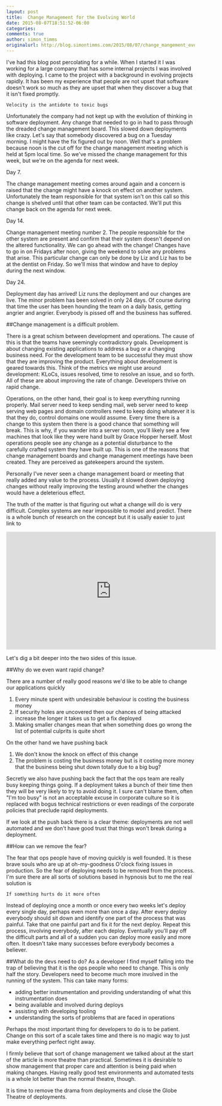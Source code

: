 ```yaml
---
layout: post
title:  Change Management for the Evolving World
date: 2015-08-07T18:51:52-06:00
categories:
comments: true
author: simon_timms
originalurl: http://blog.simontimms.com/2015/08/07/change_mangement_evolving/
---
```


I've had this blog post percolating for a while. When I started it I was working for a large company that has some internal projects I was involved with deploying. I came to the project with a background in evolving projects rapidly. It has been my experience that people are not upset that software doesn't work so much as they are upset that when they discover a bug that it isn't fixed promptly.

```
Velocity is the antidote to toxic bugs
```

Unfortunately the company had not kept up with the evolution of thinking in software deployment. Any change that needed to go in had to pass through the dreaded change management board. This slowed down deployments like crazy. Let's say that somebody discovered a bug on a Tuesday morning. I might have the fix figured out by noon. Well that's a problem because noon is the cut off for the change management meeting which is held at 5pm local time. So we've missed the change management for this week, but we're on the agenda for next week.

Day 7.

The change management meeting comes around again and a concern is raised that the change might have a knock on effect on another system. Unfortunately the team responsible for that system isn't on this call so this change is shelved until that other team can be contacted. We'll put this change back on the agenda for next week.

Day 14.

Change management meeting number 2. The people responsible for the other system are present and confirm that their system doesn't depend on the altered functionality. We can go ahead with the change! Changes have to go in on Fridays after noon, giving the weekend to solve any problems that arise. This particular change can only be done by Liz and Liz has to be at the dentist on Friday. So we'll miss that window and have to deploy during the next window.

Day 24.

Deployment day has arrived! Liz runs the deployment and our changes are live. The minor problem has been solved in only 24 days. Of course during that time the user has been hounding the team on a daily basis, getting angrier and angrier. Everybody is pissed off and the business has suffered.

##Change management is a difficult problem.

There is a great schism between development and operations. The cause of this is that the teams have seemingly contradictory goals. Development is about changing existing applications to address a bug or a changing business need. For the development team to be successful they must show that they are improving the product. Everything about development is geared towards this. Think of the metrics we might use around development: KLoCs, issues resolved, time to resolve an issue, and so forth. All of these are about improving the rate of change. Developers thrive on rapid change.

Operations, on the other hand, their goal is to keep everything running properly. Mail server need to keep sending mail, web server need to keep serving web pages and domain controllers need to keep doing whatever it is that they do, control domains one would assume. Every time there is a change to this system then there is a good chance that something will break. This is why, if you wander into a server room, you'll likely see a few machines that look like they were hand built by Grace Hopper herself. Most operations people see any change as a potential disturbance to the carefully crafted system they have built up. This is one of the reasons that change management boards and change management meetings have been created. They are perceived as gatekeepers around the system.

Personally I've never seen a change management board or meeting that really added any value to the process. Usually it slowed down deploying changes without really improving the testing around whether the changes would have a deleterious effect.

The truth of the matter is that figuring out what a change will do is very difficult. Complex systems are near impossible to model and predict. There is a whole bunch of research on the concept but it is usally easier to just link to

<iframe width="560" height="315" src="https://www.youtube.com/embed/n-mpifTiPV4" frameborder="0" allowfullscreen></iframe>

Let's dig a bit deeper into the two sides of this issue.

##Why do we even want rapid change?

There are a number of really good reasons we'd like to be able to change our applications quickly

1. Every minute spent with undesirable behaviour is costing the business money
2. If security holes are uncovered then our chances of being attacked increase the longer it takes us to get a fix deployed
3. Making smaller changes mean that when something does go wrong the list of potential culprits is quite short

On the other hand we have pushing back

1. We don't know the knock on effect of this change
2. The problem is costing the business money but is it costing more money that the business being shut down totally due to a big bug?

Secretly we also have pushing back the fact that the ops team are really busy keeping things going. If a deployment takes a bunch of their time then they will be very likely to try to avoid doing it. I sure can't blame them, often "I'm too busy" is not an acceptable excuse in corporate culture so it is replaced with bogus technical restrictions or even readings of the corporate policies that preclude rapid deployments.

If we look at the push back there is a clear theme: deployments are not well automated and we don't have good trust that things won't break during a deployment.

##How can we remove the fear?

The fear that ops people have of moving quickly is well founded. It is these brave souls who are up at oh-my-goodness O'clock fixing issues in production. So the fear of deploying needs to be removed from the process. I'm sure there are all sorts of solutions based in hypnosis but to me the real solution is

```
If something hurts do it more often
```
Instead of deploying once a month or once every two weeks let's deploy every single day, perhaps even more than once a day. After every deploy everybody should sit down and identify one part of the process that was painful. Take that one painful part and fix it for the next deploy. Repeat this process, involving everybody, after each deploy. Eventually you'll pay off the difficult parts and all of a sudden you can deploy more easily and more often. It doesn't take many successes before everybody becomes a believer.

##What do the devs need to do?
As a developer I find myself falling into the trap of believing that it is the ops people who need to change. This is only half the story. Developers need to become much more involved in the running of the system. This can take many forms:

- adding better instrumentation and providing understanding of what this instrumentation does
- being available and involved during deploys
- assisting with developing tooling
- understanding the sorts of problems that are faced in operations

Perhaps the most important thing for developers to do is to be patient. Change on this sort of a scale takes time and there is no magic way to just make everything perfect right away.

I firmly believe that sort of change management we talked about at the start of the article is more theatre than practical. Sometimes it is desirable to show management that proper care and attention is being paid when making changes. Having really good test environments and automated tests is a whole lot better than the normal theatre, though.

It is time to remove the drama from deployments and close the Globe Theatre of deployments.
